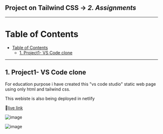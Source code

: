 ## Project on Tailwind CSS -> <em>2. Assignments</em>

<hr/>

# Table of Contents
- [Table of Contents](#table-of-contents)
  - [1. Project1- VS Code clone](#1-project1--vs-code-clone)

<hr/>

## 1. Project1- VS Code clone

For education purpose i have created this "vs code studio" static web page using only html and tailwind css.

This webiste is also being deployed in netlify

🚀[live link](https://vermillion-cupcake-4b3a79.netlify.app/)


![image](https://user-images.githubusercontent.com/45428643/227717035-a466a24a-7e53-4ba3-8db0-dca30382c766.png)

![image](https://user-images.githubusercontent.com/45428643/227717000-94954f9f-1e4c-4b12-b86b-5a70ab7b0b93.png)

